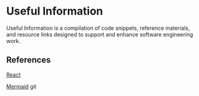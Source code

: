 # Useful Information

Useful Information is a compilation of code snippets, reference materials, and resource links designed to support and enhance software engineering work.


## References

[React](react/README.md)

[Mermaid](mermaid/README.md)
git 
